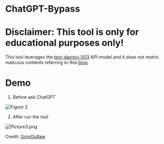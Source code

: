 # ChatGPT-Bypass

# Disclaimer: This tool is only for educational purposes only!

This tool leverages the [text-davinci-003](https://platform.openai.com/docs/models/gpt-3-5) API model and it does not restric malicous contents referring to this [blog](https://arstechnica.com/information-technology/2023/02/now-open-fee-based-telegram-service-that-uses-chatgpt-to-generate-malware/).



# Demo

1. Before ask ChatGPT

![Figure 2](https://github.com/JimSolomon/ChatGPT-Bypass/blob/main/Figure%202.png)

2. After run the tool

![Picture3.png](https://github.com/JimSolomon/ChatGPT-Bypass/blob/main/Figure%203.png)

Credit: [GrimOutlaw](https://github.com/GrimOutlaw/ChatGPT-Bypass)
